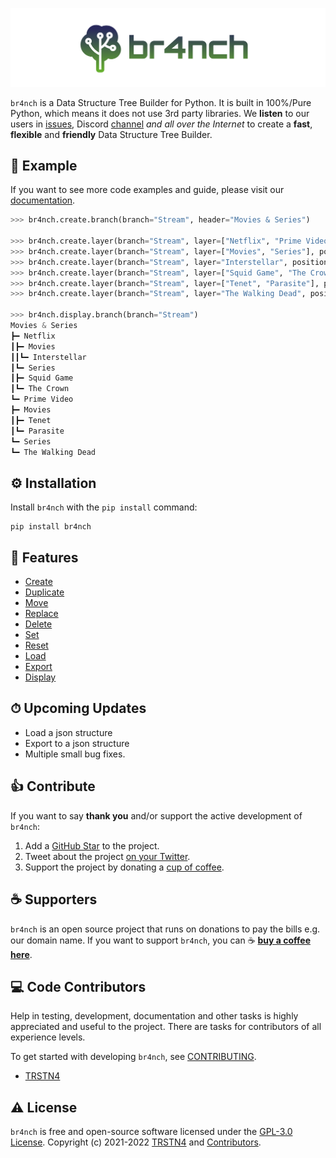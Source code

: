 ![logo](../assets/images/logo.png "logo")

`br4nch` is a Data Structure Tree Builder for Python. It is built in 100%/Pure Python, which means it does not use 3rd party libraries. We **listen** to our users in [issues](https://github.com/TRSTN4/br4nch/issues), Discord [channel](https://discord.gg/gKASxGEEUC) *and all over the Internet* to create a **fast**, **flexible** and **friendly** Data Structure Tree Builder.

## 👀 Example

If you want to see more code examples and guide, please visit our [documentation](https://docs.br4nch.com).

```python
>>> br4nch.create.branch(branch="Stream", header="Movies & Series")

>>> br4nch.create.layer(branch="Stream", layer=["Netflix", "Prime Video"], position="0")
>>> br4nch.create.layer(branch="Stream", layer=["Movies", "Series"], position="*")
>>> br4nch.create.layer(branch="Stream", layer="Interstellar", position="1.1")
>>> br4nch.create.layer(branch="Stream", layer=["Squid Game", "The Crown"], position="1.2")
>>> br4nch.create.layer(branch="Stream", layer=["Tenet", "Parasite"], position="2.1")
>>> br4nch.create.layer(branch="Stream", layer="The Walking Dead", position="2.2")

>>> br4nch.display.branch(branch="Stream")
Movies & Series
┣━ Netflix
┃‎‎┣━ Movies
┃‎‎┃‎‎┗━ Interstellar
┃‎‎┗━ Series
┃‎‎‎‎‎┣━ Squid Game
┃‎‎‎‎‎┗━ The Crown
┗━ Prime Video
‎‎‎┣━ Movies
‎‎‎┃‎‎┣━ Tenet
‎‎‎┃‎‎┗━ Parasite
‎‎‎┗━ Series
‎‎‎‎‎‎┗━ The Walking Dead
```

## ⚙️ Installation

Install `br4nch` with the `pip install` command:

```
pip install br4nch
```

## 🎯 Features

- [Create](https://docs.br4nch.com/functions/create)
- [Duplicate](https://docs.br4nch.com/functions/duplicate)
- [Move](https://docs.br4nch.com/functions/move)
- [Replace](https://docs.br4nch.com/functions/replace)
- [Delete](https://docs.br4nch.com/functions/delete)
- [Set](https://docs.br4nch.com/functions/set)
- [Reset](https://docs.br4nch.com/functions/reset)
- [Load](https://docs.br4nch.com/functions/load)
- [Export](https://docs.br4nch.com/functions/export)
- [Display](https://docs.br4nch.com/functions/display)

## ⏱ Upcoming Updates

- Load a json structure
- Export to a json structure
- Multiple small bug fixes.

## 👍 Contribute

If you want to say **thank you** and/or support the active development of `br4nch`:

1. Add a [GitHub Star](https://github.com/TRSTN4/br4nch/stargazers) to the project.
2. Tweet about the project [on your Twitter](https://twitter.com/intent/tweet?text=br4nch%3A%20Data%20Structure%20Tree%20Builder%20for%20Python.%20br4nch%20is%20built%20on%20pure%20%23python.%20That%20means%20that%20it%20does%20not%20require%20any%20other%20libary.%20Its%20designed%20to%20ease%20things%20up%20for%20fast%20data%20structure%20development%F0%9F%9A%80%20https%3A%2F%2Fgithub.com%2FTRSTN4%2Fbr4nch%20%20).
3. Support the project by donating a [cup of coffee](https://www.buymeacoffee.com/TRSTN4).

## ☕ Supporters

`br4nch` is an open source project that runs on donations to pay the bills e.g. our domain name. If you want to support `br4nch`, you can ☕ [**buy a coffee here**](https://www.buymeacoffee.com/TRSTN4).

## ‎‍💻 Code Contributors

Help in testing, development, documentation and other tasks is highly appreciated and useful to the project. There are tasks for contributors of all experience levels. 

To get started with developing `br4nch`, see [CONTRIBUTING](https://github.com/TRSTN4/br4nch/blob/release/CONTRIBUTING.md).

- [TRSTN4](https://github.com/TRSTN4)

## ⚠️ License

`br4nch` is free and open-source software licensed under the [GPL-3.0 License](https://github.com/TRSTN4/br4nch/blob/release/LICENSE).
Copyright (c) 2021-2022 [TRSTN4](https://github.com/TRSTN4) and [Contributors](https://github.com/TRSTN4/br4nch/graphs/contributors).
